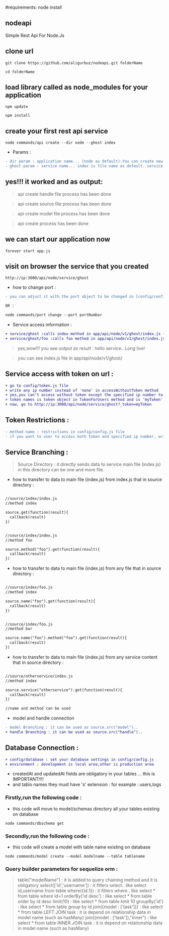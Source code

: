 #requirements:
node install

## nodeapi
Simple Rest Api For Node.Js

## clone url

```
git clone https://github.com/aligurbuz/nodeapi.git folderName

cd folderName

```

## load library called as node_modules for your application

```
npm update

npm install

```

## create your first rest api service

```
node commands/api create --dir node --ghost index

```

* Params :

```diff
- dir param : application name... (node as default).You can create new application name as appname/v1 in app/api
- ghost param : service name... index is file name as default..service wants as obligatory for access (http://ip:3000/api/node/service/ghost)

```


## yes!!! it worked and as output:

> api create handle file process has been done

> api create source file process has been done

> api create model file process has been done

> api create process has been done


## we can start our application now

```
forever start app.js

```



## visit on browser the service that you created

```
http://ip:3000/api/node/service/ghost

```


* how to change port :

```diff
- you can adjust it with the port object to be changed in [config/config.js] file

OR :

node commands/port change --port portNumber

```

* Service access information :

```diff
+ service/ghost :calls index method in app/api/node/v1/ghost/index.js (actually it is service/ghost/index)
+ service/ghost/foo :calls foo method in app/api/node/v1/ghost/index.js

```

>yes,wow!!! you see output as result : hello service.. Long live!

>you can see index.js file in app/api/node/v1/ghost/


## Service access with token on url :

```diff
+ go to config/token.js file
+ write any ip number instead of 'none' in accessWithoutToken method
+ yes,you can't access without token except the specified ip number to service any more
+ token names is token object in TokenForUsers method and is 'myToken' as default
+ now, go to http://ip:3000/api/node/service/ghost?_token=myToken

```


## Token Restrictions :

```diff
- method name : restrictions in config/config.js file
- if you want to user to access both token and specified ip number, write token name to none object restrictions method and change it's ip

```

## Service Branching :

> Source Directory : it directly sends data to service main file (index.js)
> in this directory can be one and more file.

* how to transfer to data to main file (index.js) from index.js that in source directory :

```diff

//source/index/index.js
//method index

source.get(function(result){
  callback(result)
})


//source/index/index.js
//method foo

source.method("foo").get(function(result){
  callback(result)
})

```



* how to transfer to data to main file (index.js) from any file that in source directory :

```diff

//source/index/foo.js
//method index

source.name("foo").get(function(result){
  callback(result)
})


//source/index/foo.js
//method bar

source.name("foo").method("foo").get(function(result){
  callback(result)
})

```


* how to transfer to data to main file (index.js) from any service content that in source directory :

```diff

//source/otherservice/index.js
//method index

source.service("otherservice").get(function(result){
  callback(result)
})

//name and method can be used

```

* model and handle connection

```diff
- model Branching : it can be used as source.src("model")..
+ handle Branching : it can be used as source.src("handle")..

```


## Database Connection :

```diff
+ config/database : set your database settings in config/config.js
+ environment : development is local area,other is production area

```

* createdAt and updatedAt fields are obligatory in your tables ... this is IMPORTANT!!!!
* and tablo names they must have 's' extension : for example : users,logs


### Firstly,run the following code :
* this code will move to model/schemas directory all your tables existing on database

```
node commands/dbschema get

```


### Secondly,run the following code :

* this code will create a model with table name existing on database

```
node commands/model create --model modelname --table tablename

```

### Query builder parameters for sequelize orm :

> table("modelName") : it is added to query chaining method and it is obligatory
> select(['id','username']) : it filters select.. like select id,username from table
> where({id:1}) : it filters where.. like select * from table where id=1
> orderBy('id desc') :  like select * from table order by id desc
> limit(10) :  like select * from table limit 10
> groupBy('id') :  like select * from table group by id
> join({model : ['task']}) :  like select * from table LEFT JOIN task : it is depend on relationship data in model name (such as hasMany)
> join({model : ['task']},"inner") :  like select * from table INNER JOIN task : it is depend on relationship data in model name (such as hasMany)
